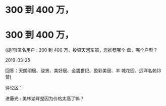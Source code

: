 # 300 到 400 万，

# 300 到 400 万，

(提问)匿名用户 : 300 到 400 万，投资天河东部，您推荐哪个 盘，哪个户型？

2019-03-25

回答：天朗明居、骏景、美好居、金碧世纪、盈彩美居、羊 城花园、远洋名苑(3 赞)

评论区：

进藤光 : 美林湖畔是因为价格太高了嘛？